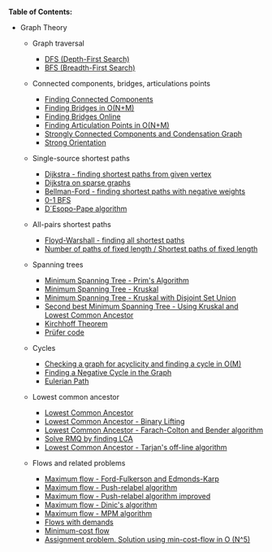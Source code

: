 **Table of Contents:**

- Graph Theory
  - Graph traversal
    * [DFS (Depth-First Search)]()
    * [BFS (Breadth-First Search)]()
    
  - Connected components, bridges, articulations points
    * [Finding Connected Components]()
    * [Finding Bridges in O(N+M)]()
    * [Finding Bridges Online]()
    * [Finding Articulation Points in O(N+M)]()
    * [Strongly Connected Components and Condensation Graph]()
    * [Strong Orientation]()
    
  - Single-source shortest paths
    * [Dijkstra - finding shortest paths from given vertex]()
    * [Dijkstra on sparse graphs]()
    * [Bellman-Ford - finding shortest paths with negative weights]()
    * [0-1 BFS]()
    * [D´Esopo-Pape algorithm]()

  - All-pairs shortest paths
    * [Floyd-Warshall - finding all shortest paths]()
    * [Number of paths of fixed length / Shortest paths of fixed length]()
    
  - Spanning trees
    * [Minimum Spanning Tree - Prim's Algorithm]()
    * [Minimum Spanning Tree - Kruskal]()
    * [Minimum Spanning Tree - Kruskal with Disjoint Set Union]()
    * [Second best Minimum Spanning Tree - Using Kruskal and Lowest Common Ancestor]()
    * [Kirchhoff Theorem]()
    * [Prüfer code]()
    
  - Cycles
    * [Checking a graph for acyclicity and finding a cycle in O(M)]()
    * [Finding a Negative Cycle in the Graph]()
    * [Eulerian Path]()
    
  - Lowest common ancestor
    * [Lowest Common Ancestor]()
    * [Lowest Common Ancestor - Binary Lifting]()
    * [Lowest Common Ancestor - Farach-Colton and Bender algorithm]()
    * [Solve RMQ by finding LCA]()
    * [Lowest Common Ancestor - Tarjan's off-line algorithm]()
    
  - Flows and related problems
    * [Maximum flow - Ford-Fulkerson and Edmonds-Karp]()
    * [Maximum flow - Push-relabel algorithm]()
    * [Maximum flow - Push-relabel algorithm improved]()
    * [Maximum flow - Dinic's algorithm]()
    * [Maximum flow - MPM algorithm]()
    * [Flows with demands]()
    * [Minimum-cost flow]()
    * [Assignment problem. Solution using min-cost-flow in O (N^5)]()
